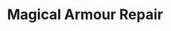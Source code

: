 ---
title: "Magical Armour Repair"
canonical: "skill/magical-armour-repair"
lists:
    - magical-pattern-loresheet
tier: 4
osp_cost: 40
---